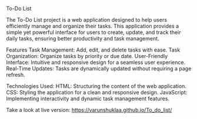 To-Do List

The To-Do List project is a web application designed to help users efficiently manage and organize their tasks. This application provides a simple yet powerful interface for users to create, update, and track their daily tasks, ensuring better productivity and task management.

Features
Task Management: Add, edit, and delete tasks with ease.
Task Organization: Organize tasks by priority or due date.
User-Friendly Interface: Intuitive and responsive design for a seamless user experience.
Real-Time Updates: Tasks are dynamically updated without requiring a page refresh.

Technologies Used:
HTML: Structuring the content of the web application.
CSS: Styling the application for a clean and responsive design.
JavaScript: Implementing interactivity and dynamic task management features.


Take a look at live version: https://varunshuklaa.github.io/To_do_list/

